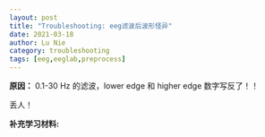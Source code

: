 ```yaml
---
layout: post
title: "Troubleshooting: eeg滤波后波形怪异"
date: 2021-03-18
author: Lu Nie 
category: troubleshooting
tags: [eeg,eeglab,preprocess]
---
```



**原因：**
0.1-30 Hz 的滤波，lower edge 和 higher edge 数字写反了！！

丢人！

**补充学习材料:**

